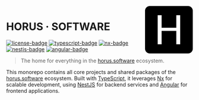 <!-- Logo -->
<img src=".github/logo.png" align="right" width="129"/>

<!-- Title -->

# HORUS · SOFTWARE

[![license-badge]][license-url] [![typescript-badge]][typescript-url] [![nx-badge]][nx-url] [![nestjs-badge]][nestjs-url] [![angular-badge]][angular-url]

<!-- Short Description -->

> The home for everything in the [horus.software][horus-software-url] ecosystem.

<!-- Description -->

This monorepo contains all core projects and shared packages of the [horus.software][horus-software-url] ecosystem. Built with [TypeScript][typescript-url], it leverages [Nx][nx-url] for scalable development, using [NestJS][nestjs-url] for backend services and [Angular][angular-url] for frontend applications.

<!-- Links -->

[nx-url]: https://nx.dev
[nestjs-url]: https://nestjs.com
[angular-url]: https://angular.dev
[horus-software-url]: https://horus.software
[typescript-url]: https://www.typescriptlang.org
[license-url]: https://opensource.org/licenses/BSD-3-Clause

<!-- Badges -->

[nx-badge]: https://img.shields.io/badge/Nx-latest-143055.svg?style=flat-square&logo=nx&logoColor=white&labelColor=gray
[nestjs-badge]: https://img.shields.io/badge/NestJS-latest-E0234E.svg?style=flat-square&logo=nestjs&logoColor=white&labelColor=gray
[angular-badge]: https://img.shields.io/badge/Angular-latest-0F0F11.svg?style=flat-square&logo=angular&logoColor=white&labelColor=gray
[typescript-badge]: https://img.shields.io/badge/TypeScript-latest-3178C6.svg?style=flat-square&logo=typescript&logoColor=white&labelColor=gray
[license-badge]: https://img.shields.io/badge/license-BSD_3_Clause-3DA639.svg?style=flat-square&logo=opensourceinitiative&logoColor=white&labelColor=gray
